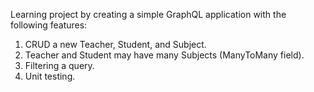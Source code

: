 Learning project by creating a simple GraphQL application with the following features:
1. CRUD a new Teacher, Student, and Subject.
2. Teacher and Student may have many Subjects (ManyToMany field).
3. Filtering a query.
4. Unit testing.
